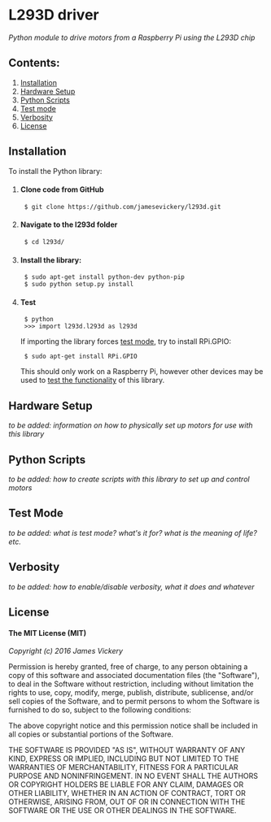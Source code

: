 
# L293D driver
*Python module to drive motors from a Raspberry Pi using the L293D chip*


## Contents:
1. [Installation](#installation)
2. [Hardware Setup](#hardware-setup)
3. [Python Scripts](#python-scripts)
4. [Test mode](#test-mode)
5. [Verbosity](#verbosity)
6. [License](#license)


## Installation

To install the Python library:

1. #### Clone code from GitHub
        $ git clone https://github.com/jamesevickery/l293d.git

2. #### Navigate to the l293d folder

        $ cd l293d/

3. #### Install the library:

        $ sudo apt-get install python-dev python-pip
        $ sudo python setup.py install

4. #### Test

        $ python
        >>> import l293d.l293d as l293d

   If importing the library forces [test mode](#test-mode), try to install RPi.GPIO:

        $ sudo apt-get install RPi.GPIO

   This should only work on a Raspberry Pi, however other devices may be used to [test the functionality](#test-mode) of this library.


## Hardware Setup

*to be added: information on how to physically set up motors for use with this library*


## Python Scripts

*to be added: how to create scripts with this library to set up and control motors*


## Test Mode

*to be added: what is test mode? what's it for? what is the meaning of life? etc.*


## Verbosity

*to be added: how to enable/disable verbosity, what it does and whatever*


## License

#### The MIT License (MIT)

*Copyright (c) 2016 James Vickery*

Permission is hereby granted, free of charge, to any person obtaining a copy of this software and associated documentation files (the "Software"), to deal in the Software without restriction, including without limitation the rights to use, copy, modify, merge, publish, distribute, sublicense, and/or sell copies of the Software, and to permit persons to whom the Software is furnished to do so, subject to the following conditions:

The above copyright notice and this permission notice shall be included in all copies or substantial portions of the Software.

THE SOFTWARE IS PROVIDED "AS IS", WITHOUT WARRANTY OF ANY KIND, EXPRESS OR IMPLIED, INCLUDING BUT NOT LIMITED TO THE WARRANTIES OF MERCHANTABILITY, FITNESS FOR A PARTICULAR PURPOSE AND NONINFRINGEMENT. IN NO EVENT SHALL THE AUTHORS OR COPYRIGHT HOLDERS BE LIABLE FOR ANY CLAIM, DAMAGES OR OTHER LIABILITY, WHETHER IN AN ACTION OF CONTRACT, TORT OR OTHERWISE, ARISING FROM, OUT OF OR IN CONNECTION WITH THE SOFTWARE OR THE USE OR OTHER DEALINGS IN THE SOFTWARE.
